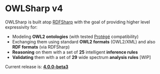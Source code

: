 # OWLSharp v4

OWLSharp is built atop <a href="https://github.com/mdesalvo/RDFSharp">RDFSharp</a> with the goal of providing higher level expressivity for:
<ul>
  <li>Modeling <b>OWL2 ontologies</b> (with tested <a href="https://protege.stanford.edu/">Protégé</a> compatibility)</li>
  <li>Exchanging them using standard <b>OWL2 formats</b> (OWL2/XML) and also <b>RDF formats</b> (via RDFSharp)</li>
  <li><b>Reasoning</b> on them with a set of <b>25</b> intelligent <b>inference rules</b></li>
  <li><b>Validating</b> them with a set of <b>29</b> wide spectrum <b>analysis rules</b> [WIP]</li> 
</ul>


Current release is: <a href="https://github.com/mdesalvo/OWLSharp/releases/tag/v4.0.0-beta3"><b>4.0.0-beta3</b></a>

